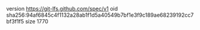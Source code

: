 version https://git-lfs.github.com/spec/v1
oid sha256:94af6845c4f1132a28ab1f1d5a40549b7bf1e3f9c189ae68239192cc7bf3f1f5
size 1770
